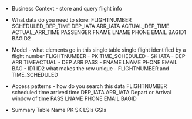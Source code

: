 + Business Context - store and query flight info

+ What data do you need to store:
  FLIGHTNUMBER
  SCHEDULED_DEP_TIME
  DEP_IATA
  ARR_IATA
  ACTUAL_DEP_TIME
  ACTUAL_ARR_TIME
  PASSENGER FNAME 
    LNAME 
    PHONE 
    EMAIL 
    BAGID1 
    BAGID2

+ Model - what elements go in this single table
single flight identified by a flight number
  FLIGHTNUMBER - PK
  TIME_SCHEDULED - SK
    IATA - DEP ARR
    TIMEACTUAL - DEP ARR
    PASS - FNAME LNAME PHONE EMAIL
    BAG - ID1 ID2
what makes the row unique - FLIGHTNUMBER and TIME_SCHEDULED

+ Access patterns - how do you search this data
  FLIGHTNUMBER
scheduled time
arrived time
  DEP_IATA
  ARR_IATA
  Depart or Arrival window of time
  PASS LNAME PHONE EMAIL
  BAGID

+ Summary
Table Name
PK
SK
LSIs
GSIs

 
